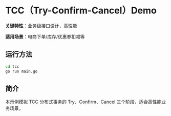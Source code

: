 # TCC（Try-Confirm-Cancel）Demo

**关键特性**：业务级接口设计，高性能

**适用场景**：电商下单/库存/优惠券扣减等

## 运行方法
```bash
cd tcc
go run main.go
```

## 简介
本示例模拟 TCC 分布式事务的 Try、Confirm、Cancel 三个阶段，适合高性能业务场景。 